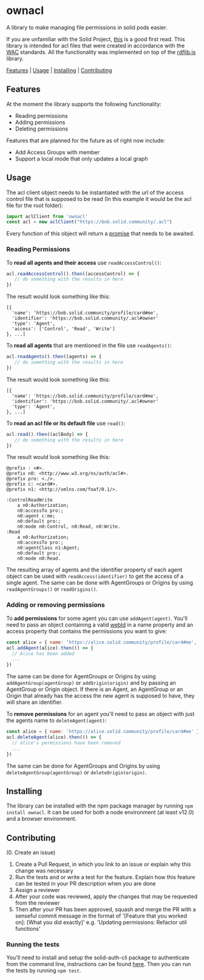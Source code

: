 # ownacl

A library to make managing file permissions in solid pods easier. 

If you are unfamiliar with the Solid Project, [this](https://solid.mit.edu/) is a good first read. 
This library is intended for acl files that were created in accordance with the [WAC](https://www.w3.org/wiki/WebAccessControl) standards.
All the functionality was implemented on top of the [rdflib.js](https://github.com/linkeddata/rdflib.js) library.

[Features](#Features) | [Usage](#Usage) | [Installing](#Installing) | [Contributing](#Contributing)

## Features

At the moment the library supports the following functionality:
* Reading permissions
* Adding permissions
* Deleting permissions

Features that are planned for the future as of right now include:
* Add Access Groups with member
* Support a local mode that only updates a local graph

## Usage

The acl client object needs to be instantiated with the url of the access control file that is supposed to be read (In this example it would be the acl file for the root folder):
```javascript
import aclClient from 'ownacl'
const acl = new aclClient("https://bob.solid.community/.acl")
```

Every function of this object will return a [promise](https://developer.mozilla.org/de/docs/Web/JavaScript/Reference/Global_Objects/Promise) that needs to be awaited.


### Reading Permissions

To **read all agents and their access** use `readAccessControl()`:
```javascript
acl.readAccessControl().then((accessControl) => {
   // do something with the results in here
})
```
The result would look something like this:
```
[{
  'name': 'https://bob.solid.community/profile/card#me',
  'identifier': 'https://bob.solid.community/.acl#owner'
  'type': 'Agent',
  'access': ['Control', 'Read', 'Write']
}, ...]
```

To **read all agents** that are mentioned in the file use `readAgents()`:
```javascript
acl.readAgents().then((agents) => {
   // do something with the results in here
})
```
The result would look something like this:
```
[{
  'name': 'https://bob.solid.community/profile/card#me',
  'identifier': 'https://bob.solid.community/.acl#owner'
  'type': 'Agent',
}, ...]
```

To **read an acl file or its default file** use `read()`:
```javascript
acl.read().then((aclBody) => {
   // do something with the results in here
})
```
The result would look something like this:
```turtle
@prefix : <#>.
@prefix n0: <http://www.w3.org/ns/auth/acl#>.
@prefix pro: <./>.
@prefix c: <card#>.
@prefix n1: <http://xmlns.com/foaf/0.1/>.

:ControlReadWrite
    a n0:Authorization;
    n0:accessTo pro:;
    n0:agent c:me;
    n0:default pro:;
    n0:mode n0:Control, n0:Read, n0:Write.
:Read
    a n0:Authorization;
    n0:accessTo pro:;
    n0:agentClass n1:Agent;
    n0:default pro:;
    n0:mode n0:Read.
```

The resulting array of agents and the identifier property of each agent object can be used with `readAccess(identifier)` to get the access of a single agent. 
The same can be done with AgentGroups or Origins by using `readAgentGroups()` or `readOrigins()`.

### Adding or removing permissions

To **add permissions** for some agent you can use `addAgent(agent)`. 
You'll need to pass an object containing a valid [webId](https://www.w3.org/2005/Incubator/webid/spec/identity/) in a name property and an access property that contains the permissions you want to give:
```javascript
const alice = { name: 'https://alice.solid.community/profile/card#me', access: ['Read', 'Write'] }
acl.addAgent(alice).then(() => {
  // Alice has been added
  ...
})
```

The same can be done for AgentGroups or Origins by using `addAgentGroup(agentGroup)` or `addOrigin(origin)` and by passing an AgentGroup or Origin object.
If there is an Agent, an AgentGroup or an Origin that already has the access the new agent is supposed to have, they will share an identifier.

To **remove permissions** for an agent you'll need to pass an object with just the agents name to `deleteAgent(agent)`:
```javascript
const alice = { name: 'https://alice.solid.community/profile/card#me' }
acl.deleteAgent(alice).then(() => {
  // alice's permissions have been removed
  ...
})
```

The same can be done for AgentGroups and Origins by using `deleteAgentGroup(agentGroup)` or `deleteOrigin(origin)`.

## Installing

The library can be installed with the npm package manager by running `npm install ownacl`. It can be used for both a node environment (at least v12.0) and a browser environment.

## Contributing

(0. Create an issue)
1. Create a Pull Request, in which you link to an issue or explain why this change was necessary
2. Run the tests and or write a test for the feature. Explain how this feature can be tested in your PR description when you are done
3. Assign a reviewer
4. After your code was reviewed, apply the changes that may be requested from the reviewer
5. Then after your PR has been approved, squash and merge the PR with a senseful commit message in the format of '[Feature that you worked on]: [What you did exactly]' e.g. 'Updating permissions: Refactor util functions'

### Running the tests

You'll need to install and setup the solid-auth-cli package to authenticate from the command line, instructions can be found [here](https://github.com/jeff-zucker/solid-auth-cli). 
Then you can run the tests by running `npm test`.
